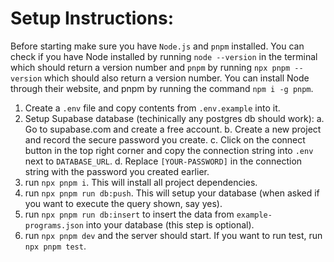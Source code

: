 # Setup Instructions:

Before starting make sure you have `Node.js` and `pnpm` installed. You can check if you have Node installed by running `node --version` in the terminal which should return a version number and `pnpm` by running `npx pnpm --version` which should also return a version number. You can install Node through their website, and pnpm by running the command `npm i -g pnpm`.

1. Create a `.env` file and copy contents from `.env.example` into it.
2. Setup Supabase database (techinically any postgres db should work):
   a. Go to supabase.com and create a free account.
   b. Create a new project and record the secure password you create.
   c. Click on the connect button in the top right corner and copy the connection string into `.env` next to `DATABASE_URL`.
   d. Replace `[YOUR-PASSWORD]` in the connection string with the password you created earlier.
3. run `npx pnpm i`. This will install all project dependencies.
4. run `npx pnpm run db:push`. This will setup your database (when asked if you want to execute the query shown, say yes).
5. run `npx pnpm run db:insert` to insert the data from `example-programs.json` into your database (this step is optional).
6. run `npx pnpm dev` and the server should start. If you want to run test, run `npx pnpm test`.
